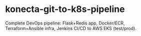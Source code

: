 # konecta-git-to-k8s-pipeline
Complete DevOps pipeline: Flask+Redis app, Docker/ECR, Terraform+Ansible infra, Jenkins CI/CD to AWS EKS (test/prod).
